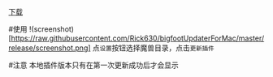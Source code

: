 [下载](https://github.com/Rick630/bigfootUpdaterForMac/raw/master/release/BigFootUpdaterForMac.zip)

#使用
!(screenshot)[https://raw.githubusercontent.com/Rick630/bigfootUpdaterForMac/master/release/screenshot.png]
点`设置`按钮选择魔兽目录，点击`更新插件`

#注意
本地插件版本只有在第一次更新成功后才会显示
